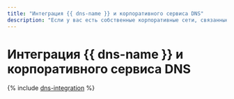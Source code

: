 ```yaml
---
title: "Интеграция {{ dns-name }} и корпоративного сервиса DNS"
description: "Если у вас есть собственные корпоративные сети, связанные с внутренними сетями в вашем облаке {{ yandex-cloud }} с помощью сервиса {{ interconnect-full-name }}, то можно интегрировать корпоративный DNS с {{ dns-name }}. Это позволит обращаться к ресурсам и сервисам по имени независимо от их расположения: в корпоративной или облачной сетях."
---
```


# Интеграция {{ dns-name }} и корпоративного сервиса DNS

{% include [dns-integration](../../_tutorials/infrastructure/dns-integration.md) %}
